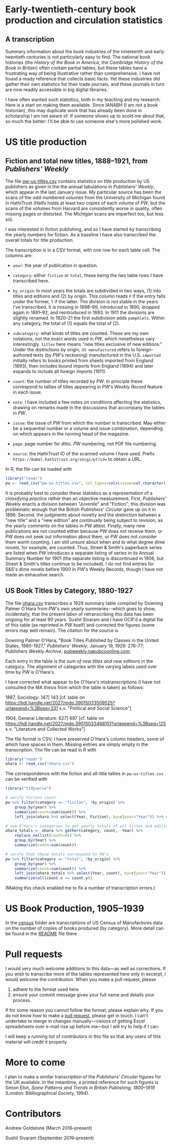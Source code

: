 
# Early-twentieth-century book production and circulation statistics

## A transcription

Summary information about the book industries of the nineteenth and early twentieth centuries is not particularly easy to find. The national book histories (the *History of the Book in America*, the *Cambridge History of the Book in Britain*) often contain partial tables, but these tables have a frustrating way of being illustrative rather than comprehensive. I have not found a ready reference that collects basic facts. Yet these industries did gather their own statistics for their trade journals, and these journals in turn are now readily accessible in big digital libraries.

I have often wanted such statistics, both in my teaching and my research. Here is a start on making them available. Since IANABH (I am not a book historian), this may duplicate work that has already been done in scholarship I am not aware of. If someone shows up to scold me about that, so much the better: I'll be able to use someone else's more polished work.

# US title production

## Fiction and total new titles, 1888–1921, from *Publishers' Weekly*

The file [pw-us-titles.csv](pw-us-titles.csv) contains statistics on title production by US publishers as given in the the annual tabulations in *Publishers' Weekly*, which appear in the last January issue. My particular source has been the scans of the odd-numbered volumes from the University of Michigan found in HathiTrust (Hathi holds at least two copies of each volume of *PW*, but the scans of the volumes from Harvard are consistently worse in quality, often missing pages or distorted. The Michigan scans are imperfect too, but less so).

I was interested in fiction publishing, and so I have started by transcribing the yearly numbers for fiction. As a baseline I have also transcribed the overall totals for title production.

The transcription is in a CSV format, with one row for each table cell. The columns are:

- `year`: the year of publication in question.

- `category`: either `fiction` or `total`, these being the two table rows I have transcribed here.

- `by_origin`: In most years the totals are subdivided in two ways, (1) into titles and editions and (2) by origin. This column reads `F` if the entry falls under the former, `T` if the latter. The division is not stable in the years I've transcribed. It is missing in 1898–99, introduced in 1890, dropped again in 1891–92, and reintroduced in 1893. In 1911 the divisions are slightly renamed. In 1920–21 the first subdivision adds `pamphlets`. Within any category, the total of (1) equals the total of (2).

- `subcategory`: what kinds of titles are counted. These are my own notations, not the exact words used in *PW*, which nonetheless vary interestingly. `titles` here means "new titles exclusive of new editions." Under the distinctions by origin, `US manufactured` refers to foreign-authored texts (by *PW*'s reckoning) manufactured in the U.S. `imported` initially refers to books printed from sheets imported from England (1893), then includes bound imports from England (1894) and later expands to include all foreign imports (1911).

- `count`: the number of titles recorded by *PW*. In principle these correspond to tallies of titles appearing in *PW*'s *Weekly Record* feature in each issue.

- `note`: I have included a few notes on conditions affecting the statistics, drawing on remarks made in the discussions that accompany the tables in *PW*.

- `issue`: the issue of *PW* from which the number is transcribed. May either be a sequential number or a volume and issue combination, depending on which appears in the running head of the magazine.

- `page`: page number for ditto. *PW* numbering, not PDF file numbering.

- `source`: the HathiTrust ID of the scanned volume I have used. Prefix `https://babel.hathitrust.org/shcgi/pt?id=` to obtain a URL.

In R, the file can be loaded with

```R
library("readr")
pw <- read_csv("pw-us-titles.csv", col_types=cols(issue=col_character()))
```

It is probably best to consider these statistics as a representation of a *classifying practice* rather than an objective measurement. First, *Publishers' Weekly* enacts a division between "Juvenile" and "Fiction"; this division was problematic enough that the British *Publishers' Circular* gave up on it in 1896. Second, the judgments about novelty and the distinction between a "new title" and a "new edition" are continually being subject to revision, as the yearly comments on the tables in *PW* attest. Finally, many new publications are not counted either because *PW* does not receive them, or *PW* does not seek out information about them, or *PW* does not consider them worth counting. I am still unsure about when and to what degree dime novels, for example, are counted. Thus, Street & Smith's paperback series are listed when *PW* introduces a separate listing of series in its Annual Summary Number for 1901 (the separate listing is discontinued in 1906, but Street & Smith's titles continue to be included). I do not find entries for S&S's dime novels before 1900 in *PW*'s Weekly Records, though I have not made an exhaustive search.

## US Book Titles by Category, 1880-1927

The file [ohara.csv](ohara.csv) transcribes a 1929 summary table compiled by Downing Palmer O'Hara from *PW*'s own yearly summaries--which goes to show, incidentally, that the present labor of retranscribing this data has been ongoing for at least 90 years. Sushil Sivaram and I have OCR'd a digital file of this table (as reprinted in *PW* itself) and corrected the figures (some errors may well remain). The citation for the source is

Downing Palmer O'Hara, "Book Titles Published by Classes in the United States, 1880-1927," _Publishers' Weekly_, January 19, 1929: 276-77; *Publishers Weekly Archive*, [pubweekly.napubcoonline.com](https://pubweekly.napubcoonline.com).

Each entry in the table is the *sum of new titles and new editions* in the category. The alignment of categories with the varying labels used over time by *PW* is O'Hara's.  

I have corrected what appear to be O'Hara's mistranscriptions (I have not consulted the MA thesis from which the table is taken) as follows:

1887, Sociology: 147] 143 [cf. table on <https://hdl.handle.net/2027/mdp.39015033509525?urlappend=%3Bseq=331> s.v. "Political and Social Science"]

1904, General Literature: 627] 697 [cf. table on <https://hdl.handle.net/2027/mdp.39015033468151?urlappend=%3Bseq=125> s.v. "Literature and Collected Works"]

The file format is CSV; I have preserved O'Hara's column headers, some of which have spaces in them. Missing entries are simply empty in the transcription. The file can be read in R with

```R
library("readr")
ohara <- read_csv("ohara.csv")
```

The correspondence with the fiction and all-title tallies in `pw-us-titles.csv` can be verified with

```R
library("tidyverse")

# verify fiction count
pw %>% filter(category == "fiction", !by_origin) %>%
    group_by(year) %>%
    summarize(count=sum(count)) %>%
    left_join(ohara %>% select(Year, Fiction), by=c(year="Year")) %>% summarize(all(count == Fiction))

# sum O'Hara's categories to get yearly totals of all titles and editions
ohara_totals <- ohara %>% gather(category, count, -Year) %>%
    replace_na(list(count=0)) %>%
    group_by(Year) %>%
    summarize(count=sum(count))

# verify that these totals correspond to PW's
pw %>% filter(category == "total", !by_origin) %>%
    group_by(year) %>%
    summarize(count=sum(count)) %>%
    left_join(ohara_totals %>% select(Year, count), by=c(year="Year")) %>%
    summarize(all(count.x == count.y))
```

(Making this check enabled me to fix a number of transcription errors.)

# US Book Production, 1905–1939

In the [census](census) folder are transcriptions of US Census of Manufactures data on the number of copies of books produced (by category). More detail can be found in the [README](census/README.md) file there .

# Pull requests

I would very much welcome additions to this data—as well as corrections. If you wish to transcribe more of the tables represented here only in excerpt, I would welcome the contribution. When you make a pull request, please

1. adhere to the format used here
2. ensure your commit message gives your full name and details your process.

If for some reason you cannot follow the format, please explain why. If you do not know how to make a [pull request](https://help.github.com/articles/using-pull-requests/), please get in touch. I can't undertake to merge in changes manually—visions of getting Excel spreadsheets over e-mail rise up before me—but I will try to help if I can.

I will keep a running list of contributors in this file so that any users of this material will credit it properly.

# More to come

I plan to make a similar transcription of the *Publishers' Circular* figures for the UK available. In the meantime, a printed reference for such figures is Simon Eliot, *Some Patterns and Trends in British Publishing, 1800–1919* (London: Bibliographical Society, 1994).

# Contributors

Andrew Goldstone (March 2016–present)

Sushil Sivaram (September 2019–present)
